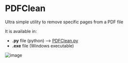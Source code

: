 # PDFClean
Ultra simple utility to remove specific pages from a PDF file

It is available in:
- **.py** file (python) --> [PDFClean.py](src/PDFClean.py)
- **.exe** file (Windows executable)

![image](https://github.com/user-attachments/assets/d235a297-5cab-45d4-b6df-08849e8576e6)
